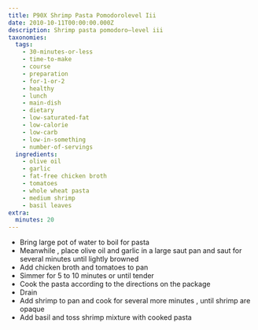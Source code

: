 ```yaml
---
title: P90X Shrimp Pasta Pomodorolevel Iii
date: 2010-10-11T00:00:00.000Z
description: Shrimp pasta pomodoro–level iii
taxonomies:
  tags:
    - 30-minutes-or-less
    - time-to-make
    - course
    - preparation
    - for-1-or-2
    - healthy
    - lunch
    - main-dish
    - dietary
    - low-saturated-fat
    - low-calorie
    - low-carb
    - low-in-something
    - number-of-servings
  ingredients:
    - olive oil
    - garlic
    - fat-free chicken broth
    - tomatoes
    - whole wheat pasta
    - medium shrimp
    - basil leaves
extra:
  minutes: 20
---
```

 - Bring large pot of water to boil for pasta
 - Meanwhile , place olive oil and garlic in a large saut pan and saut for several minutes until lightly browned
 - Add chicken broth and tomatoes to pan
 - Simmer for 5 to 10 minutes or until tender
 - Cook the pasta according to the directions on the package
 - Drain
 - Add shrimp to pan and cook for several more minutes , until shrimp are opaque
 - Add basil and toss shrimp mixture with cooked pasta
